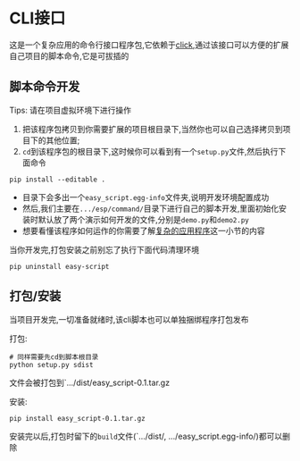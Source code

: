 # CLI接口

这是一个复杂应用的命令行接口程序包,它依赖于[click](https://click-docs-zh-cn.readthedocs.io/zh/latest/index.html),通过该接口可以方便的扩展自己项目的脚本命令,它是可拔插的

## 脚本命令开发

Tips: 请在项目虚拟环境下进行操作

1. 把该程序包拷贝到你需要扩展的项目根目录下,当然你也可以自己选择拷贝到项目下的其他位置;
2. `cd`到该程序包的根目录下,这时候你可以看到有一个`setup.py`文件,然后执行下面命令

```pip
pip install --editable .
```

- 目录下会多出一个`easy_script.egg-info`文件夹,说明开发环境配置成功
- 然后,我们主要在`.../esp/command/`目录下进行自己的脚本开发,里面初始化安装时默认放了两个演示如何开发的文件,分别是`demo.py`和`demo2.py`
- 想要看懂该程序如何运作的你需要了解[复杂的应用程序](https://click-docs-zh-cn.readthedocs.io/zh/latest/complex.html)这一小节的内容

当你开发完,打包安装之前别忘了执行下面代码清理环境

```pip
pip uninstall easy-script
```

## 打包/安装

当项目开发完,一切准备就绪时,该cli脚本也可以单独捆绑程序打包发布  

打包:

```shell
# 同样需要先cd到脚本根目录
python setup.py sdist
```

文件会被打包到`.../dist/easy_script-0.1.tar.gz

安装:

```shell
pip install easy_script-0.1.tar.gz
```

安装完以后,打包时留下的`build`文件(`.../dist/, .../easy_script.egg-info/)都可以删除
